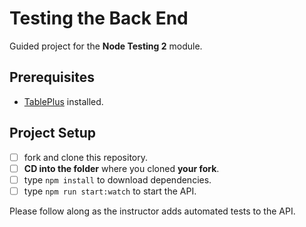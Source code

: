 # Testing the Back End

Guided project for the **Node Testing 2** module.

## Prerequisites

- [TablePlus](https://tableplus.com) installed.

## Project Setup

- [ ] fork and clone this repository.
- [ ] **CD into the folder** where you cloned **your fork**.
- [ ] type `npm install` to download dependencies.
- [ ] type `npm run start:watch` to start the API.

Please follow along as the instructor adds automated tests to the API.

